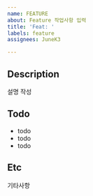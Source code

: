 ```yaml
---
name: FEATURE
about: Feature 작업사항 입력
title: 'Feat: '
labels: feature
assignees: JuneK3

---
```


## Description
설명 작성

## Todo
- todo
- todo
- todo

## Etc
기타사항
